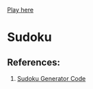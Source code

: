 [Play here](https://sudoku.eyad.dev)

# Sudoku


## References:

1. [Sudoku Generator Code](https://github.com/robatron/sudoku.js)
